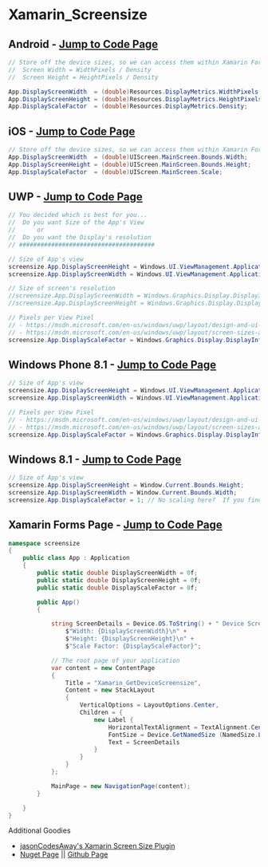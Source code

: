 # Xamarin_Screensize


## Android - [Jump to Code Page](https://github.com/mattregul/Xamarin_Screensize/blob/master/screensize/screensize/screensize/screensize.Droid/MainActivity.cs#L22-L36)
```c#
// Store off the device sizes, so we can access them within Xamarin Forms
//  Screen Width = WidthPixels / Density
//  Screen Height = HeightPixels / Density

App.DisplayScreenWidth  = (double)Resources.DisplayMetrics.WidthPixels / (double)Resources.DisplayMetrics.Density;
App.DisplayScreenHeight = (double)Resources.DisplayMetrics.HeightPixels / (double)Resources.DisplayMetrics.Density; 
App.DisplayScaleFactor  = (double)Resources.DisplayMetrics.Density;
```


## iOS - [Jump to Code Page](https://github.com/mattregul/Xamarin_Screensize/blob/master/screensize/screensize/screensize/screensize.iOS/AppDelegate.cs#L27-L38)
```c#
// Store off the device sizes, so we can access them within Xamarin Forms
App.DisplayScreenWidth  = (double)UIScreen.MainScreen.Bounds.Width;
App.DisplayScreenHeight = (double)UIScreen.MainScreen.Bounds.Height;
App.DisplayScaleFactor  = (double)UIScreen.MainScreen.Scale;
```


## UWP - [Jump to Code Page](https://github.com/mattregul/Xamarin_Screensize/blob/master/screensize/screensize/screensize/screensize.UWP/App.xaml.cs#L60-L85)
```c#
// You decided which is best for you...
//  Do you want Size of the App's View
//      or
//  Do you want the Display's resolution 
// ######################################

// Size of App's view
screensize.App.DisplayScreenHeight = Windows.UI.ViewManagement.ApplicationView.GetForCurrentView().VisibleBounds.Height;
screensize.App.DisplayScreenWidth = Windows.UI.ViewManagement.ApplicationView.GetForCurrentView().VisibleBounds.Width;

// Size of screen's resolution
//screensize.App.DisplayScreenWidth = Windows.Graphics.Display.DisplayInformation.GetForCurrentView().ScreenHeightInRawPixels;
//screensize.App.DisplayScreenHeight = Windows.Graphics.Display.DisplayInformation.GetForCurrentView().ScreenWidthInRawPixels;

// Pixels per View Pixel
// - https://msdn.microsoft.com/en-us/windows/uwp/layout/design-and-ui-intro#effective-pixels-and-scaling
// - https://msdn.microsoft.com/en-us/windows/uwp/layout/screen-sizes-and-breakpoints-for-responsive-design
screensize.App.DisplayScaleFactor = Windows.Graphics.Display.DisplayInformation.GetForCurrentView().RawPixelsPerViewPixel;
```

## Windows Phone 8.1 - [Jump to Code Page](https://github.com/mattregul/Xamarin_Screensize/blob/master/screensize/screensize/screensize/screensize.WinPhone/App.xaml.cs#L62-L77)
```c#
// Size of App's view
screensize.App.DisplayScreenHeight = Windows.UI.ViewManagement.ApplicationView.GetForCurrentView().VisibleBounds.Height;
screensize.App.DisplayScreenWidth = Windows.UI.ViewManagement.ApplicationView.GetForCurrentView().VisibleBounds.Width;

// Pixels per View Pixel
// - https://msdn.microsoft.com/en-us/windows/uwp/layout/design-and-ui-intro#effective-pixels-and-scaling
// - https://msdn.microsoft.com/en-us/windows/uwp/layout/screen-sizes-and-breakpoints-for-responsive-design
screensize.App.DisplayScaleFactor = Windows.Graphics.Display.DisplayInformation.GetForCurrentView().RawPixelsPerViewPixel;
```

## Windows 8.1 - [Jump to Code Page](https://github.com/mattregul/Xamarin_Screensize/blob/master/screensize/screensize/screensize/screensize.Windows/App.xaml.cs#L61-L72)
```c#
// Size of App's view
screensize.App.DisplayScreenHeight = Window.Current.Bounds.Height;
screensize.App.DisplayScreenWidth = Window.Current.Bounds.Width;
screensize.App.DisplayScaleFactor = 1; // No scaling here?  If you find a scaling for Windows 8.1, please let me know :)
```

## Xamarin Forms Page - [Jump to Code Page](https://github.com/mattregul/Xamarin_Screensize/blob/master/screensize/screensize/screensize/screensize/App.cs#L10-L44)
```c#
namespace screensize
{
    public class App : Application
    {
        public static double DisplayScreenWidth = 0f;
        public static double DisplayScreenHeight = 0f;
        public static double DisplayScaleFactor = 0f;

        public App()
        {

            string ScreenDetails = Device.OS.ToString() + " Device Screen Size:\n" +
                $"Width: {DisplayScreenWidth}\n" +
                $"Height: {DisplayScreenHeight}\n" +
                $"Scale Factor: {DisplayScaleFactor}";

            // The root page of your application
            var content = new ContentPage
            {
                Title = "Xamarin_GetDeviceScreensize",
                Content = new StackLayout
                {
                    VerticalOptions = LayoutOptions.Center,
                    Children = {
                        new Label {
                            HorizontalTextAlignment = TextAlignment.Center,
                            FontSize = Device.GetNamedSize (NamedSize.Large, typeof(Label)),
                            Text = ScreenDetails
                        }
                    }
                }
            };

            MainPage = new NavigationPage(content);
        }

    }
}
```

 Additional Goodies
- [jasonCodesAway's Xamarin Screen Size Plugin](https://www.nuget.org/packages/Xam.Plugins.XamJam.Screen)
 - [Nuget Page](https://www.nuget.org/packages/Xam.Plugins.XamJam.Screen) || [Github Page](https://github.com/jasonCodesAway/XamJam/tree/master/XamJam.Screen)
